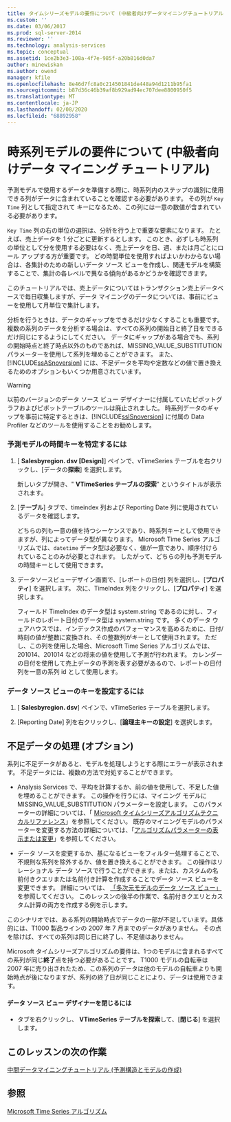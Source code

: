 ```yaml
---
title: タイムシリーズモデルの要件について (中級者向けデータマイニングチュートリアル) |Microsoft Docs
ms.custom: ''
ms.date: 03/06/2017
ms.prod: sql-server-2014
ms.reviewer: ''
ms.technology: analysis-services
ms.topic: conceptual
ms.assetid: 1ce2b3e3-108a-4f7e-985f-a20b816d0da7
author: minewiskan
ms.author: owend
manager: kfile
ms.openlocfilehash: 8e46d7fc8a0c214501841de448a94d1211b95fa1
ms.sourcegitcommit: b87d36c46b39af8b929ad94ec707dee8800950f5
ms.translationtype: MT
ms.contentlocale: ja-JP
ms.lasthandoff: 02/08/2020
ms.locfileid: "68892958"
---
```

# <a name="understanding-the-requirements-for-a-time-series-model-intermediate-data-mining-tutorial"></a>時系列モデルの要件について (中級者向けデータ マイニング チュートリアル)
  予測モデルで使用するデータを準備する際に、時系列内のステップの識別に使用できる列がデータに含まれていることを確認する必要があります。 その列が `Key Time` 列として指定されて キーになるため、この列には一意の数値が含まれている必要があります。  
  
 
  `Key Time` 列の右の単位の選択は、分析を行う上で重要な要素になります。 たとえば、売上データを 1 分ごとに更新するとします。 このとき、必ずしも時系列の単位として分を使用する必要はなく、売上データを日、週、または月ごとにロール アップする方が重要です。 どの時間単位を使用すればよいかわからない場合は、各集計のための新しいデータ ソース ビューを作成し、関連モデルを構築することで、集計の各レベルで異なる傾向があるかどうかを確認できます。  
  
 このチュートリアルでは、売上データについてはトランザクション売上データベースで毎日収集しますが、データ マイニングのデータについては、事前にビューを使用して月単位で集計します。  
  
 分析を行うときは、データのギャップをできるだけ少なくすることも重要です。 複数の系列のデータを分析する場合は、すべての系列の開始日と終了日をできるだけ同じにするようにしてください。 データにギャップがある場合でも、系列の開始時点と終了時点以外のものであれば、MISSING_VALUE_SUBSTITUTION パラメーターを使用して系列を埋めることができます。 また、[!INCLUDE[ssASnoversion](../includes/ssasnoversion-md.md)] には、不足データを平均や定数などの値で置き換えるためのオプションもいくつか用意されています。  
  
> [!WARNING]  
>  以前のバージョンのデータ ソース ビュー デザイナーに付属していたピボットグラフおよびピボットテーブルのツールは廃止されました。 時系列データのギャップを事前に特定するときは、[!INCLUDE[ssISnoversion](../includes/ssisnoversion-md.md)] に付属の Data Profiler などのツールを使用することをお勧めします。  
  
### <a name="to-identify-the-time-key-for-the-forecasting-model"></a>予測モデルの時間キーを特定するには  
  
1.  [ **Salesbyregion. dsv [Design]**] ペインで、vTimeSeries テーブルを右クリックし、[データの**探索**] を選択します。  
  
     新しいタブが開き、" **VTimeSeries テーブルの探索**" というタイトルが表示されます。  
  
2.  [**テーブル**] タブで、timeindex 列および Reporting Date 列に使用されているデータを確認します。  
  
     どちらの列も一意の値を持つシーケンスであり、時系列キーとして使用できますが、列によってデータ型が異なります。 Microsoft Time Series アルゴリズムでは、`datetime` データ型は必要なく、値が一意であり、順序付けられていることのみが必要とされます。 したがって、どちらの列も予測モデルの時間キーとして使用できます。  
  
3.  データソースビューデザイン画面で、[レポートの日付] 列を選択し、[**プロパティ**] を選択します。 次に、TimeIndex 列をクリックし、[**プロパティ**] を選択します。  
  
     フィールド TimeIndex のデータ型は system.string であるのに対し、フィールドのレポート日付のデータ型は system.string です。 多くのデータ ウェアハウスでは、インデックス作成のパフォーマンスを高めるために、日付/時刻の値が整数に変換され、その整数列がキーとして使用されます。 ただし、この列を使用した場合、Microsoft Time Series アルゴリズムでは、201014、201014 などの将来の値を使用して予測が行われます。 カレンダーの日付を使用して売上データの予測を表す必要があるので、レポートの日付列を一意の系列 id として使用します。  
  
### <a name="to-set-the-key-in-the-data-source-view"></a>データ ソース ビューのキーを設定するには  
  
1.  [ **Salesbyregion. dsv**] ペインで、vTimeSeries テーブルを選択します。  
  
2.  [Reporting Date] 列を右クリックし、[**論理主キーの設定**] を選択します。  
  
## <a name="handling-missing-data-optional"></a>不足データの処理 (オプション)  
 系列に不足データがあると、モデルを処理しようとする際にエラーが表示されます。 不足データには、複数の方法で対処することができます。  
  
-   Analysis Services で、平均を計算するか、前の値を使用して、不足した値を埋めることができます。 この操作を行うには、マイニング モデルに MISSING_VALUE_SUBSTITUTION パラメーターを設定します。 このパラメーターの詳細については、「 [Microsoft タイムシリーズアルゴリズムテクニカルリファレンス](../../2014/analysis-services/data-mining/microsoft-time-series-algorithm-technical-reference.md)」を参照してください。 既存のマイニングモデルのパラメーターを変更する方法の詳細については、「[アルゴリズムパラメーターの表示または変更](../../2014/analysis-services/data-mining/view-or-change-algorithm-parameters.md)」を参照してください。  
  
-   データ ソースを変更するか、基になるビューをフィルター処理することで、不規則な系列を除外するか、値を置き換えることができます。 この操作はリレーショナル データ ソースで行うことができます。または、カスタムの名前付きクエリまたは名前付き計算を作成することでデータ ソース ビューを変更できます。 詳細については、 [「多次元モデルのデータ ソース ビュー」](https://docs.microsoft.com/analysis-services/multidimensional-models/data-source-views-in-multidimensional-models)を参照してください。 このレッスンの後半の作業で、名前付きクエリとカスタム計算の両方を作成する例を示します。  
  
 このシナリオでは、ある系列の開始時点でデータの一部が不足しています。具体的には、T1000 製品ラインの 2007 年 7 月までのデータがありません。 その点を除けば、すべての系列は同じ日に終了し、不足値はありません。  
  
 Microsoft タイムシリーズアルゴリズムの要件は、1つのモデルに含まれるすべての系列が同じ**終了**点を持つ必要があることです。 T1000 モデルの自転車は 2007 年に売り出されたため、この系列のデータは他のモデルの自転車よりも開始時点が後になりますが、系列の終了日が同じことにより、データは使用できます。  
  
#### <a name="to-close-the-data-source-view-designer"></a>データ ソース ビュー デザイナーを閉じるには  
  
-   タブを右クリックし、 **VTimeSeries テーブルを探索**して、[**閉じる**] を選択します。  
  
## <a name="next-task-in-lesson"></a>このレッスンの次の作業  
 [中間データマイニングチュートリアル &#40;予測構造とモデルの作成&#41;](../../2014/tutorials/creating-a-forecasting-structure-and-model-intermediate-data-mining-tutorial.md)  
  
## <a name="see-also"></a>参照  
 [Microsoft Time Series アルゴリズム](../../2014/analysis-services/data-mining/microsoft-time-series-algorithm.md)  
  
  
